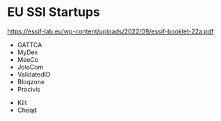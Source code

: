 # EU SSI Startups

https://essif-lab.eu/wp-content/uploads/2022/09/essif-booklet-22a.pdf

- GATTCA
- MyDex
- MeeCo
- JoloCom
- ValidatedID
- Bloqzone
- Procivis
+ Kilt
+ Cheqd
